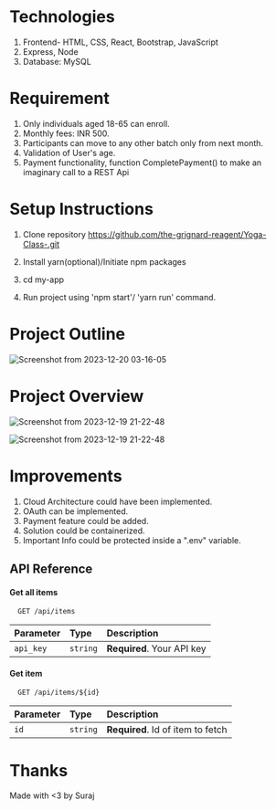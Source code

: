 # Technologies

1. Frontend- HTML, CSS, React, Bootstrap, JavaScript
2. Express, Node
3. Database: MySQL


# Requirement

1. Only individuals aged 18-65 can enroll.
2. Monthly fees: INR 500.
3. Participants can move to any other batch only from next month.
4. Validation of User's age.
5. Payment functionality, function CompletePayment() to make an imaginary call to a REST Api

# Setup Instructions

1. Clone repository
https://github.com/the-grignard-reagent/Yoga-Class-.git

2. Install yarn(optional)/Initiate npm packages

3. cd my-app

4. Run project using 'npm start'/ 'yarn run' command.



# Project Outline

 ![Screenshot from 2023-12-20 03-16-05](https://github.com/the-grignard-reagent/Yoga-Class-/assets/76035351/b70527b7-0181-4111-99ef-3c21af0f5b31)


# Project Overview

![Screenshot from 2023-12-19 21-22-48](https://github.com/the-grignard-reagent/Yoga-Class-/assets/76035351/c7dd8b9b-1c62-4c59-82a8-ba520012a42c)

![Screenshot from 2023-12-19 21-22-48](https://github.com/the-grignard-reagent/Yoga-Class-/assets/76035351/8d99f75b-d1fe-428e-98b3-ecd2ea1dc67d)


# Improvements


1. Cloud Architecture could have been implemented.
2. OAuth can be implemented.
3. Payment feature could be added.
4. Solution could be containerized.
5. Important Info could be protected inside a ".env" variable.


## API Reference

#### Get all items

```http
  GET /api/items
```

| Parameter | Type     | Description                |
| :-------- | :------- | :------------------------- |
| `api_key` | `string` | **Required**. Your API key |

#### Get item

```http
  GET /api/items/${id}
```

| Parameter | Type     | Description                       |
| :-------- | :------- | :-------------------------------- |
| `id`      | `string` | **Required**. Id of item to fetch |

# Thanks
Made with <3 by Suraj
